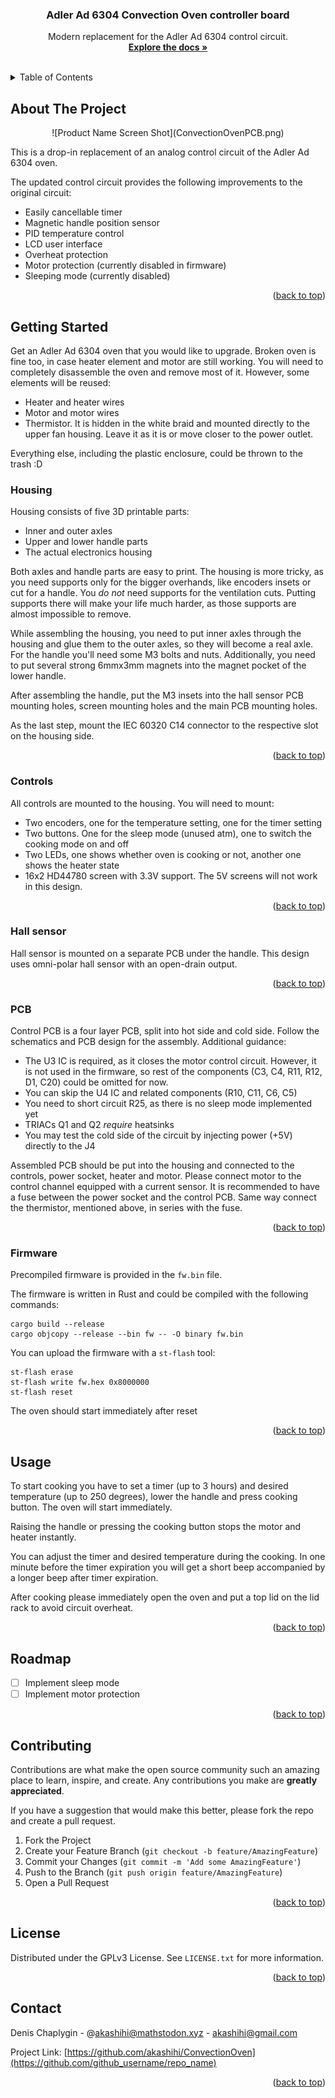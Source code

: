 <!-- Improved compatibility of back to top link: See: https://github.com/othneildrew/Best-README-Template/pull/73 -->
<a name="readme-top"></a>


<h3 align="center">Adler Ad 6304 Convection Oven controller board</h3>
<div>
  <p align="center">
    Modern replacement for the Adler Ad 6304 control circuit. 
    <br />
    <a href="https://github.com/akashihi/ConvectionOven"><strong>Explore the docs »</strong></a>
    <br />
    <br />
  </p>
</div>



<!-- TABLE OF CONTENTS -->
<details>
  <summary>Table of Contents</summary>
  <ol>
    <li>
      <a href="#about-the-project">About The Project</a>
    </li>
    <li>
      <a href="#getting-started">Getting Started</a>
      <ul>
        <li><a href="#housing">Housing</a></li>
        <li><a href="#controls">Controls</a></li>
        <li><a href="#hall-sensor">Hall sensor</a></li>
        <li><a href="#pcb">PCB</a></li>
        <li><a href="#firmware">Firmware</a></li>
      </ul>
    </li>
    <li><a href="#usage">Usage</a></li>
    <li><a href="#roadmap">Roadmap</a></li>
    <li><a href="#contributing">Contributing</a></li>
    <li><a href="#license">License</a></li>
    <li><a href="#contact">Contact</a></li>
  </ol>
</details>



<!-- ABOUT THE PROJECT -->
## About The Project

<p align="center">
![Product Name Screen Shot](ConvectionOvenPCB.png)
</p>

This is a drop-in replacement of an analog control circuit of the Adler Ad 6304 oven.

The updated control circuit provides the following improvements to the original circuit:

* Easily cancellable timer
* Magnetic handle position sensor
* PID temperature control
* LCD user interface
* Overheat protection
* Motor protection (currently disabled in firmware)
* Sleeping mode (currently disabled)

<p align="right">(<a href="#readme-top">back to top</a>)</p>


<!-- GETTING STARTED -->
## Getting Started

Get an Adler Ad 6304 oven that you would like to upgrade. Broken oven is fine too, 
in case heater element and motor are still working. You will need to completely disassemble
the oven and remove most of it. However, some elements will be reused:

* Heater and heater wires
* Motor and motor wires
* Thermistor. It is hidden in the white braid and mounted directly to the upper fan housing. 
Leave it as it is or move closer to the power outlet.

Everything else, including the plastic enclosure, could be thrown to the trash :D 

### Housing

Housing consists of five 3D printable parts:

* Inner and outer axles
* Upper and lower handle parts
* The actual electronics housing

Both axles and handle parts are easy to print. The housing is more tricky, as you need 
supports only for the bigger overhands, like encoders insets or cut for a handle. 
You *do not* need supports for the ventilation cuts. Putting supports there will make your life
much harder, as those supports are almost impossible to remove.

While assembling the housing, you need to put inner axles through the housing and glue them
to the outer axles, so they will become a real axle. For the handle you'll need some M3 bolts
and nuts. Additionally, you need to put several strong 6mmx3mm magnets into the magnet
pocket of the lower handle.

After assembling the handle, put the M3 insets into the hall sensor PCB mounting holes,
screen mounting holes and the main PCB mounting holes.

As the last step, mount the IEC 60320 C14 connector to the respective slot on the housing side.

<p align="right">(<a href="#readme-top">back to top</a>)</p>

### Controls

All controls are mounted to the housing. You will need to mount:

* Two encoders, one for the temperature setting, one for the timer setting
* Two buttons. One for the sleep mode (unused atm), one to switch the cooking mode on and off
* Two LEDs, one shows whether oven is cooking or not, another one shows the heater state
* 16x2 HD44780 screen with 3.3V support. The 5V screens will not work in this design.

<p align="right">(<a href="#readme-top">back to top</a>)</p>

### Hall sensor

Hall sensor is mounted on a separate PCB under the handle. This design uses omni-polar
hall sensor with an open-drain output.

<p align="right">(<a href="#readme-top">back to top</a>)</p>

### PCB

Control PCB is a four layer PCB, split into hot side and cold side. Follow the schematics
and PCB design for the assembly. Additional guidance:

* The U3 IC is required, as it closes the motor control circuit. However, it is not
used in the firmware, so rest of the components (C3, C4, R11, R12, D1, C20) could be omitted for now.
* You can skip the U4 IC and related components (R10, C11, C6, C5)
* You need to short circuit R25, as there is no sleep mode implemented yet
* TRIACs Q1 and Q2 *require* heatsinks
* You may test the cold side of the circuit by injecting power (+5V) directly to the J4

Assembled PCB should be put into the housing and connected to the controls, power socket, heater and
motor. Please connect motor to the control channel equipped with a current sensor. It
is recommended to have a fuse between the power socket and the control PCB. Same way
connect the thermistor, mentioned above, in series with the fuse.

<p align="right">(<a href="#readme-top">back to top</a>)</p>

### Firmware

Precompiled firmware is provided in the `fw.bin` file. 

The firmware is written in Rust and could be compiled with the following commands:

```shell
cargo build --release
cargo objcopy --release --bin fw -- -O binary fw.bin
```

You can upload the firmware with a `st-flash` tool:

```shell
st-flash erase 
st-flash write fw.hex 0x8000000
st-flash reset
```

The oven should start immediately after reset

<p align="right">(<a href="#readme-top">back to top</a>)</p>

## Usage

To start cooking you have to set a timer (up to 3 hours) and desired temperature (up to 250 degrees),
lower the handle and press cooking button. The oven will start immediately.

Raising the handle or pressing the cooking button stops the motor and heater instantly.

You can adjust the timer and desired temperature during the cooking. In one minute before
the timer expiration you will get a short beep accompanied by a longer beep after timer
expiration.

After cooking please immediately open the oven and put a top lid on the lid rack to 
avoid circuit overheat.  

<p align="right">(<a href="#readme-top">back to top</a>)</p>


<!-- ROADMAP -->
## Roadmap

- [ ] Implement sleep mode
- [ ] Implement motor protection

<p align="right">(<a href="#readme-top">back to top</a>)</p>

<!-- CONTRIBUTING -->
## Contributing

Contributions are what make the open source community such an amazing place to learn, inspire, and create. Any contributions you make are **greatly appreciated**.

If you have a suggestion that would make this better, please fork the repo and create a pull request.


1. Fork the Project
2. Create your Feature Branch (`git checkout -b feature/AmazingFeature`)
3. Commit your Changes (`git commit -m 'Add some AmazingFeature'`)
4. Push to the Branch (`git push origin feature/AmazingFeature`)
5. Open a Pull Request

<p align="right">(<a href="#readme-top">back to top</a>)</p>



<!-- LICENSE -->
## License

Distributed under the GPLv3 License. See `LICENSE.txt` for more information.

<p align="right">(<a href="#readme-top">back to top</a>)</p>



<!-- CONTACT -->
## Contact

Denis Chaplygin - @akashihi@mathstodon.xyz - akashihi@gmail.com

Project Link: [https://github.com/akashihi/ConvectionOven](https://github.com/github_username/repo_name)

<p align="right">(<a href="#readme-top">back to top</a>)</p>
